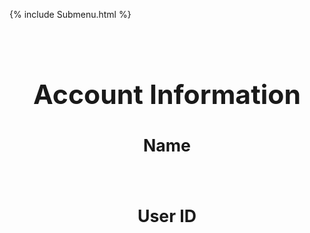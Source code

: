{% include Submenu.html %}


<html lang="en">
<head>
    <meta charset="UTF-8">
    <meta http-equiv="X-UA-Compatible" content="IE=edge">
    <meta name="viewport" content="width=device-width, initial-scale=1.0">
    <title>Account</title>
    <style>
        .wrapper2 {
            --padding_val: 20px;
            width: 100% - 2*var(--padding_val);
            padding: var(--padding_val);
        }
        h1 {
            font-size: 32pt;
            text-align: center;
            margin-bottom: 40px;
        }
        h2 {
            text-align: center;
            font-size: 20pt;
            margin-bottom: 25px;
        }
        p.bubbly {
            --width: 25%;
            --padding: 2%;
            --margin: calc((((100% - var(--width)) - 2*var(--padding))/2));
            width: var(--width);
            margin-left: var(--margin);
            margin-right: var(--margin);
            margin-top: 25px;
            margin-bottom: 25px;
            text-align: center;
            color: #f1cc0c;
            padding: var(--padding);
            font-size: 20px;
            border-radius: 7px;
            background-color: #0000;
            transition-duration: 0.4s;
        }
        #warningText {
            --width: 70%;
            --padding: 2%;
            --margin: calc((((100% - var(--width)) - 2*var(--padding))/2));
            width: var(--width);
            margin-left: var(--margin);
            margin-right: var(--margin);
            margin-top: 25px;
            margin-bottom: 25px;
            text-align: center;
            color: #f1cc0c;
            padding: var(--padding);
            font-size: 12pt;
            border-radius: 7px;
            background-color: #302f2f;
            transition-duration: 0.4s;
        }
        p.bubbly:hover {
            background-color: #1a1a1a;
        }
        .btn {
            outline: none;
            -webkit-tap-highlight-color: transparent;
            font-family: 'Gill Sans', 'Gill Sans MT', Calibri, 'Trebuchet MS', sans-serif;
            font-size: 20px;
            margin-top: 4%; 
            margin-bottom: 4%;
            position: inline;
            width: 40%;
            margin-left: 30%;
            margin-right: 30%;
            padding: 2%;
            border-radius: 8px;
            background-color: #302f2f;
            color: #ff0000;
            border: none;
            transition-duration: 0.3s;
            cursor: pointer;
        }
        .btn:hover {
            color: #fff;
            background-color: #ff0000;
        }
        .delbtn {
            width: 60%;
            margin-left: 20%;
            margin-right: 20%;
            padding: 3%;
        }
        .gbtn {
            width: 60%;
            margin-left: 20%;
            margin-right: 20%;
            padding: 3%;
            color: #f1cc0c;
        }
        .gbtn:hover {
            color: #000;
            background-color: #16f230;
        }
        .cancel {
            outline: none;
            -webkit-tap-highlight-color: transparent;
            font-family: 'Gill Sans', 'Gill Sans MT', Calibri, 'Trebuchet MS', sans-serif;
            font-size: 20px;
            margin-top: 4%; 
            margin-bottom: 4%;
            position: inline;
            width: 40%;
            margin-left: 30%;
            margin-right: 30%;
            padding: 2%;
            border-radius: 8px;
            background-color: #302f2f;
            color: #f1cc0c;
            border: none;
            transition-duration: 0.3s;
        }
        .cancel:hover {
            color: #000;
            background-color: #f1cc0c;
        }
        .del {
            display: none;
            position: absolute;
            top: 53%;
            left: 50%;
            transform: translate(-50%, -50%);
            width: 500px;
            padding: 20px;
            border-radius: 10px;
            margin-top: 15%;
            z-index: 9;
        }
        .change {
            display: none;
            position: absolute;
            top: 53%;
            left: 50%;
            transform: translate(-50%, -50%);
            width: 500px;
            padding: 20px;
            border-radius: 10px;
            margin-top: 15%;
            z-index: 9;
        }
        .form-container {
            padding: 50px;
            background-color: black;
            box-shadow: 0px 0px 5px 5px rgba(0,0,0,0.4);
        }
        input {
            font-family: 'Gill Sans', 'Gill Sans MT', Calibri, 'Trebuchet MS', sans-serif;
            margin-top: 5%;
            width: 80%;
            margin-left: 10%;
            margin-right: 10%;
            margin-bottom: 5%;
            padding: 2%;
            font-size: 20px;
            background-color: #242424;
            color: #fcf6d9;
            border: none;
            border-radius: 5px;
            border-bottom: 4px solid #f1cc0c;
            transition-duration: 0.3s;
        }
        input:focus{
            background-color: #4d4c4b;
            outline: none;
        }
        @keyframes fadeIn {
            from {
                opacity: 0;
            }
            to {
                opacity: 1;
            }
        }
        @keyframes fadeOut {
            from {
                opacity: 1;
            }
            to {
                opacity: 0;
            }
        }
        .animatef {
            animation: fadeIn 0.5s forwards;
        }
        .animater {
            animation: fadeOut 0.4s forwards;
        }
        .alerts {
          font-family: 'Gill Sans', 'Gill Sans MT', Calibri, 'Trebuchet MS', sans-serif;
          text-align: center;
          font-size: 15px;
          color: #ff2929;
          width: 90%;
          margin-left: 5%;
          margin-right: 5%;
        }
    </style>
    <script src="{{ site.baseurl }}/information/api.js">
    </script>
    <script>
        function change() {
            const alertid = document.getElementById('alert')
            const userid = document.getElementById('userid')
            const old = document.getElementById('old')
            const newP = document.getElementById('new')
            const newPv = document.getElementById('newv')
        fetch('https://fruitteam.duckdns.org/api/players/authenticate', {
            method: 'POST',
            headers: {
                'Content-Type': 'application/json'
            },
            body: JSON.stringify({
                "uid": userid.value,
                "password": old.value
            })  
        })
            .then(res => {
                // trap error response from Web API
                if (res.status !== 200) {
                alertid.style.color = "#ff2929";
                alertid.innerHTML = "Invalid username and/or password. <br> Could not set new password."
                userid.value = ""
                old.value = ""
                return;
                }
                // Valid response will contain json data
                res.json().then(data => {
                if (newP.value === "") {
                    alertid.innerHTML = "Please enter a NEW password."
                    newP.style.borderBottomColor = "red";
                }
                else if (old.value === newP.value){
                    alertid.innerHTML = "New password cannot be the same as old password."
                    newP.style.borderBottomColor = "red";
                }
                else if (newP.value != newPv.value) {
                    alertid.innerHTML = "Your passwords do not match. <br> Please verify your new password."
                    newPv.style.borderBottomColor = "red";
                }
                else {
                    // posting to database
                    fetch('https://fruitteam.duckdns.org/api/players/update', {
                        method: 'PUT',
                        headers: {
                            'Content-Type': 'application/json'
                        },
                        body: JSON.stringify({
                            "uid": userid.value,
                            "data": {"password": newP.value}
                        })
                        })
                        .then(res => {
                        return res.json()
                        })
                        .then(data => {
                            console.log(data)
                            alertid.style.color = "#57ff47"
                            alertid.innerHTML = "<b>Success!</b> Your new password is set. <br> Redirecting soon."
                            })
                        .catch(error => console.log('ERROR'))
                    setTimeout(function() {
                        location.reload();
                    }, 1600);
                }
                })
            })
        }
        function openFormDel() {
            form = document.getElementById("del")
            form.style.display = "block";
            form.classList.add("animatef");
        }
        function openFormPwd() {
            form = document.getElementById("changepwd")
            form.style.display = "block";
            form.classList.add("animatef");
        }
        function closeForm() { 
            form = document.getElementById("del");
            form.classList.remove("animatef");
            form.classList.add("animater");
            form2 = document.getElementById("changepwd")
            form2.classList.remove("animatef");
            form2.classList.add("animater");
            setTimeout(function() {
                form.style.display = "none";
                form.classList.remove("animater");
                form2.style.display = "none";
                form2.classList.remove("animater");
            }, 400);
        }
        function delAcc() {
            const alertid = document.getElementById('alert2');
            const usr = document.getElementById('username');
            const pswd = document.getElementById('pswd');
            fetch('https://fruitteam.duckdns.org/api/players/authenticate', {
                method: 'POST',
                headers: {
                    'Content-Type': 'application/json'
                },
                body: JSON.stringify({
                    "uid": usr.value,
                    "password": pswd.value
                })  
            })
                .then(res => {
                    // trap error response from Web API
                    if (res.status !== 200) {
                    alertid.style.color = "#ff2929";
                    alertid.innerHTML = "invalid username and/or password. <br> Could not delete account."
                    usr.value = ""
                    pswd.value = ""
                    return;
                    }
                    // Valid response will contain json data
                    res.json().then(data => {
                            fetch('https://fruitteam.duckdns.org/api/players/delete', {
                                method: 'DELETE',
                                headers: {
                                    'Content-Type': 'application/json'
                                },
                                body: JSON.stringify({
                                    "uid": usr.value
                                })  
                                }).then(res => {
                                return res.json()
                                })
                                .then(data => {
                                    alertid.style.color = "#57ff47"
                                    alertid.innerHTML = "<b>Success!</b> Your account has been deleted. <br> Redirecting soon."
                                    })
                                .catch(error => console.log('ERROR'))
                            setTimeout(function() {
                                window.location.replace("https://ryanhaki.github.io/Final/");
                            }, 1700);
                    })
                })
        }
    </script>  
</head>
<body onload="showUserInfo()">
    <div class="wrapper2">
        <h1>Account Information</h1>
        <h2 class="name">Name</h2>
        <p class='bubbly' id="nameFull"></p>
        <h2 class="uid">User ID</h2>
        <p class='bubbly' id="usernameID"></p>
    </div>
</body>
</html>